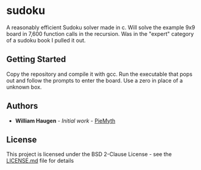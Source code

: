 # sudoku
A reasonably efficient Sudoku solver made in c. Will solve the example 9x9 board in 7,600 function calls in the recursion. Was in the "expert" category of a sudoku book I pulled it out.

## Getting Started

Copy the repository and compile it with gcc. Run the executable that pops out and follow the prompts to enter the board. Use a zero in place of a unknown box. 

## Authors

* **William Haugen** - *Initial work* - [PieMyth](https://github.com/PieMyth)

## License

This project is licensed under the BSD 2-Clause License - see the [LICENSE.md](LICENSE.md) file for details
